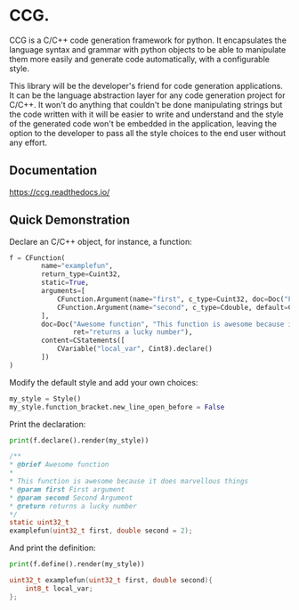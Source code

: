 # CCG. 

CCG is a C/C++ code generation framework for python. It encapsulates the language syntax and grammar with python objects to be able to manipulate them more easily and generate code automatically, with a configurable style.

This library will be the developer's friend for code generation applications. It can be the language abstraction layer for any code generation project for C/C++. It won't do anything that couldn't be done manipulating strings but the code written with it will be easier to write and understand and the style of the generated code won't be embedded in the application, leaving the option to the developer to pass all the style choices to the end user without any effort.

## Documentation
https://ccg.readthedocs.io/

## Quick Demonstration
Declare an C/C++ object, for instance, a function:

```python
f = CFunction(
        name="examplefun",
        return_type=Cuint32,
        static=True,
        arguments=[
            CFunction.Argument(name="first", c_type=Cuint32, doc=Doc("First argument")),
            CFunction.Argument(name="second", c_type=Cdouble, default=CLiteral(2), doc=Doc("Second Argument"))
        ],
        doc=Doc("Awesome function", "This function is awesome because it does marvellous things",
                ret="returns a lucky number"),
        content=CStatements([
            CVariable("local_var", Cint8).declare()
        ])
)
```

Modify the default style and add your own choices:
```python
my_style = Style()
my_style.function_bracket.new_line_open_before = False
```

Print the declaration:
```python
print(f.declare().render(my_style))
```

```C
/**
* @brief Awesome function
*
* This function is awesome because it does marvellous things
* @param first First argument
* @param second Second Argument
* @return returns a lucky number
*/
static uint32_t 
examplefun(uint32_t first, double second = 2);
```

And print the definition:
```python
print(f.define().render(my_style))
```

```C
uint32_t examplefun(uint32_t first, double second){
	int8_t local_var;
};
```
